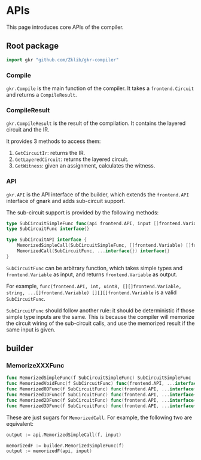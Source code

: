 # APIs

This page introduces core APIs of the compiler.

## Root package

```go
import gkr "github.com/Zklib/gkr-compiler"
```

### Compile

`gkr.Compile` is the main function of the compiler. It takes a `frontend.Circuit` and returns a `CompileResult`.

### CompileResult

`gkr.CompileResult` is the result of the compilation. It contains the layered circuit and the IR.

It provides 3 methods to access them:

1. `GetCircuitIr`: returns the IR.
2. `GetLayeredCircuit`: returns the layered circuit.
3. `GetWitness`: given an assignment, calculates the witness.

### API

`gkr.API` is the API interface of the builder, which extends the `frontend.API` interface of gnark and adds sub-circuit support.

The sub-circuit support is provided by the following methods:

```go
type SubCircuitSimpleFunc func(api frontend.API, input []frontend.Variable) []frontend.Variable
type SubCircuitFunc interface{}

type SubCircuitAPI interface {
	MemorizedSimpleCall(SubCircuitSimpleFunc, []frontend.Variable) []frontend.Variable
	MemorizedCall(SubCircuitFunc, ...interface{}) interface{}
}
```

`SubCircuitFunc` can be arbitrary function, which takes simple types and `frontend.Variable` as input, and returns `frontend.Variable` as output.

For example, `func(frontend.API, int, uint8, [][]frontend.Variable, string, ...[]frontend.Variable) [][][]frontend.Variable` is a valid `SubCircuitFunc`.

`SubCircuitFunc` should follow another rule: it should be deterministic if those simple type inputs are the same. This is because the compiler will memorize the circuit wiring of the sub-circuit calls, and use the memorized result if the same input is given.

## builder

### MemorizeXXXFunc

```go
func MemorizedSimpleFunc(f SubCircuitSimpleFunc) SubCircuitSimpleFunc
func MemorizedVoidFunc(f SubCircuitFunc) func(frontend.API, ...interface{})
func Memorized0DFunc(f SubCircuitFunc) func(frontend.API, ...interface{}) frontend.Variable
func Memorized1DFunc(f SubCircuitFunc) func(frontend.API, ...interface{}) []frontend.Variable
func Memorized2DFunc(f SubCircuitFunc) func(frontend.API, ...interface{}) [][]frontend.Variable
func Memorized3DFunc(f SubCircuitFunc) func(frontend.API, ...interface{}) [][][]frontend.Variable
```

These are just sugars for `MemorizedCall`. For example, the following two are equivalent:

```go
output := api.MemorizedSimpleCall(f, input)

memorizedF := builder.MemorizedSimpleFunc(f)
output := memorizedF(api, input)
```